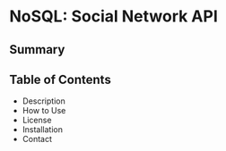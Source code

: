 # NoSQL: Social Network API

## Summary

## Table of Contents

* Description
* How to Use
* License
* Installation
* Contact

